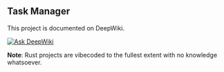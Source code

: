 ## Task Manager

This project is documented on DeepWiki.

[![Ask DeepWiki](https://deepwiki.com/badge.svg)](https://deepwiki.com/anpa6841/rust-task-manager-cli)

**Note**: Rust projects are vibecoded to the fullest extent with no knowledge whatsoever.
